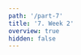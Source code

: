 ```yaml
---
path: '/part-7'
title: '7. Week 2'
overview: true
hidden: false
---
```


<pages-in-this-section></pages-in-this-section>

<exercises-in-this-section></exercises-in-this-section>
